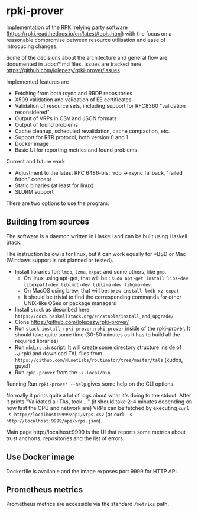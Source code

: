 # rpki-prover

Implementation of the RPKI relying party software (https://rpki.readthedocs.io/en/latest/tools.html) with the focus on a reasonable compromise between resource utilisation and ease of introducing changes.

Some of the decisions about the architecture and general flow are documented in ./doc/*.md files. Issues are tracked here https://github.com/lolepezy/rpki-prover/issues

Implemented features are

- Fetching from both rsync and RRDP repositories
- X509 validation and validation of EE certificates 
- Validation of resource sets, including support for RFC8360 "validation reconsidered"
- Output of VRPs in CSV and JSON formats
- Output of found problems
- Cache cleanup, scheduled revalidation, cache compaction, etc.
- Support for RTR protocol, both version 0 and 1
- Docker image
- Basic UI for reporting metrics and found problems

Current and future work
- Adjustment to the latest RFC 6486-bis: rrdp -> rsync fallback, "failed fetch" concept
- Static binaries (at least for linux)
- SLURM support

There are two options to use the program:

## Building from sources

The software is a daemon written in Haskell and can be built using Haskell Stack.

The instruction below is for linux, but it can work equally for \*BSD or Mac (Windows support is not planned or tested).
    
   - Install libraries for: `lmdb`, `lzma`, `expat` and some others, like `gmp`.
      - On linux using apt-get, that will be : `sudo apt-get install libz-dev libexpat1-dev liblmdb-dev liblzma-dev libgmp-dev`.
      - On MacOS using brew, that will be: `brew install lmdb xz expat` 
      - It should be trivial to find the corresponding commands for other UNIX-like OSes or package managers
   - Install `stack` as described here `https://docs.haskellstack.org/en/stable/install_and_upgrade/`
   - Clone https://github.com/lolepezy/rpki-prover/
   - Run `stack install rpki-prover:rpki-prover` inside of the rpki-prover. It should take quite some time (30-50 minutes as it has to build all the required libraries)
   - Run `mkdirs.sh` script. It will create some directory structure inside of ~/.rpki and download TAL files from `https://github.com/NLnetLabs/routinator/tree/master/tals` (kudos, guys!)
   - Run `rpki-prover` from the `~/.local/bin`

Running Run `rpki-prover --help` gives some help on the CLI options.

Normally it prints quite a lot of logs about what it's doing to the stdout. After it prints "Validated all TAs, took ..." (it should take 2-4 minutes depending on how fast the CPU and network are) VRPs can be fetched by executing `curl -s http://localhost:9999/api/vrps.csv` (or `curl -s http://localhost:9999/api/vrps.json`).

Main page http://localhost:9999 is the UI that reports some metrics about trust anchorts, repositories and the list of errors.

## Use Docker image

Dockerfile is available and the image exposes port 9999 for HTTP API.

## Prometheus metrics 

Prometheus metrics are accessible via the standard `/metrics` path.




 
